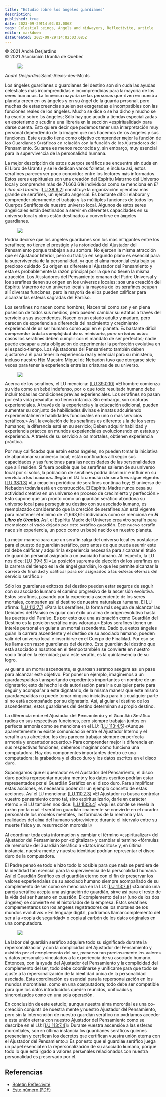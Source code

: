 ```yaml
---
title: "Estudio sobre los ángeles guardianes"
description: 
published: true
date: 2023-09-29T14:02:03.086Z
tags: Celestial beings, Angels and midwayers, Reflectivite, article
editor: markdown
dateCreated: 2023-09-29T14:02:03.086Z
---
```


<p class="v-card v-sheet theme--light grey lighten-3 px-2">© 2021 André Desjardins<br>© 2021 Asociación Urantia de Quebec</p>


<figure id="Figure_18" class="image urantiapedia image-style-align-left">
<img src="/image/article/Reflectivite/Andre_Desjardins.jpg">
</figure>

_André Desjardins_
Saint-Alexis-des-Monts

Los ángeles guardianes o guardianes del destino son sin duda las ayudas celestiales más incomprendidas e incomprendidas para la mayoría de los seres humanos. La inmensa mayoría de las personas que viven en nuestro planeta creen en los ángeles y en su ángel de la guarda personal, pero muchas de estas creencias suelen ser exageradas e incompatibles con las funciones reales de los ángeles. Mucho se dice o se ha dicho y mucho se ha escrito sobre los ángeles; Sólo hay que acudir a tiendas especializadas en esoterismo o acudir a una librería en la sección «espiritualidad» para darse cuenta. Esto quiere decir que podemos tener una interpretación muy personal dependiendo de la imagen que nos hacemos de los ángeles y sus funciones. Este estudio tiene como objetivo comprender mejor la función de los Guardianes Seráficos en relación con la función de los Ajustadores del Pensamiento. Su tarea es menos reconocida y, sin embargo, muy esencial para la supervivencia de la personalidad humana.

La mejor descripción de estos cuerpos seráficos se encuentra sin duda en El Libro de Urantia y se le dedican varios folletos, e incluso así, estos serafines parecen ser poco conocidos entre los lectores más informados. Estos seres espirituales son una creación del Espíritu Materno del Universo local y comprenden más de 71.663.616 individuos como se menciona en _El Libro de Urantia_: [[LU 38:6.2](/es/The_Urantia_Book/38#p6_2)] constituye la organización operativa más grande de serafines, un ejército angelical. Es bastante difícil elaborar y comprender plenamente el trabajo y las múltiples funciones de todos los Cuerpos Seráficos de nuestro universo local. Algunos de estos seres angelicales están destinados a servir en diferentes capacidades en su universo local y otros están destinados a convertirse en ángeles guardianes.
<br style="clear:both;"/>

<figure id="Figure_19" class="image urantiapedia">
<img src="/image/article/Reflectivite/2021_07/011.jpg">
</figure>

Podría decirse que los ángeles guardianes son los más intrigantes entre los serafines; no tienen el prestigio y la notoriedad del Ajustador del Pensamiento porque trabajan a su sombra. No ejercen la misma atracción que el Ajustador Interior, pero su trabajo en segundo plano es esencial para la supervivencia de la personalidad, ya que el alma morontial está bajo su precioso cuidado. Su origen es diferente al Ajustador del Pensamiento y esta es probablemente la razón principal por la que no tienen la misma atracción. Los Ajustadores del Pensamiento emanan del Padre Universal y los serafines tienen su origen en los universos locales; son una creación del Espíritu Materno de un universo local y la mayoría de los serafines ocupan allí diversas funciones, pero la mayoría de ellos pueden calificar para alcanzar las esferas sagradas del Paraíso.

Los serafines no nacen como hombres; Nacen tal como son y en plena posesión de todos sus medios, pero pueden cambiar su estatus a través del servicio a sus ascendentes. Nacen en un estado adulto y maduro, pero carecen de experiencia a diferencia del nacimiento y crecimiento experiencial de un ser humano como aquí en el planeta. Es bastante difícil comprender toda la complejidad de su ministerio, pero en todos estos casos los serafines deben cumplir con el mandato de ser perfectos; nadie puede escapar a esta obligación de experimentar la perfección evolutiva en el espacio-tiempo. Los Ajustadores del Pensamiento también deben ajustarse a él para tener la experiencia real y esencial para su ministerio, incluso nuestro Hijo Maestro Miguel de Nebadon tuvo que otorgarse siete veces para tener la experiencia entre las criaturas de su universo.

<figure id="Figure_20" class="image urantiapedia">
<img src="/image/article/Reflectivite/2021_07/012.jpg">
</figure>

Acerca de los serafines, el LU menciona: [[LU 39:0.10](/es/The_Urantia_Book/39#p0_10)] «El hombre comienza su vida como un bebé indefenso, por lo que todo resultado humano debe incluir todas las condiciones previas experienciales. Los serafines no pasan por esta vida preadulta: no tienen infancia. Sin embargo, son criaturas experienciales. A través de la experiencia y la educación adicional, pueden aumentar su conjunto de habilidades divinas e innatas adquiriendo experimentalmente habilidades funcionales en uno o más servicios seráficos.» Así, la evolución de los serafines es diferente a la de los seres humanos; la diferencia está en su servicio; Deben adquirir habilidad y experiencia práctica en mundos experienciales evolucionando en estatus y experiencia. A través de su servicio a los mortales, obtienen experiencia práctica.

Por muy calificados que estén estos ángeles, no pueden tomar la iniciativa de abandonar su universo local; están confinados allí según sus capacidades y sus funciones para las necesidades de las personalidades que allí residen. Si fuera posible que los serafines salieran de su universo local por sí solos, la población de serafines podría disminuir e influir en su servicio a los humanos. Según el LU la creación de serafines sigue vigente: [[LU 38:1.3](/es/The_Urantia_Book/38#p1_3)] «La creación periódica de serafines continúa hoy; El universo de Nebadon todavía está en construcción. El Espíritu Madre nunca cesa su actividad creativa en un universo en proceso de crecimiento y perfección.» Esto supone que tan pronto como un guardián seráfico abandona su universo local para perseguir su destino con su asociado humano, es reemplazado considerando que la creación de serafines aún está vigente para mantener el mínimo de 71,663,616 individuos como se menciona en ***El Libro de Urantia***. Así, el Espíritu Madre del Universo crea otro serafín para reemplazar el vacío dejado por este seráfico guardián. Este nuevo serafín nace sin experiencia, un poco como un bebé nacido en nuestro planeta.

La mejor manera para que un serafín salga del universo local es postularse para el puesto de guardián seráfico, pero antes de que pueda asumir este rol debe calificar y adquirir la experiencia necesaria para alcanzar el título de guardián personal asignado a un asociado humano. Al respecto, la LU nos dice: [[LU 39:8.5](/es/The_Urantia_Book/39#p8_5)] «La posición suprema de elección de los serafines en la carrera del tiempo es la de ángel guardián, lo que les permite alcanzar la carrera de finalidad y calificar para ser asignados a las esferas eternas del servicio seráfico.»

Sólo los guardianes exitosos del destino pueden estar seguros de seguir con su asociado humano el camino progresivo de la ascensión evolutiva. Estos serafines, pasando por la experiencia ascendente de los seres mortales, comparten así el destino de nuestra naturaleza humana. El LU afirma: [[LU 113:7.7](/es/The_Urantia_Book/113#p7_7)] «Para los serafines, la forma más segura de alcanzar las Deidades del Paraíso es guiar con éxito un alma de origen evolutivo hasta las puertas del Paraíso. Es por esto que una asignación como Guardián del Destino es la posición seráfica más valorada.» Estos serafines tienen un interés personal en guiar a un mortal ascendente. Dado que estos ángeles guían la carrera ascendente y el destino de su asociado humano, pueden salir del universo local e inscribirse en el Cuerpo de Finalidad. Por eso se les llama con razón guardianes del destino. Este guardián del destino que está asociado a nosotros en el tiempo también se convierte en nuestro socio final en la eternidad; para este serafín, es la quintaesencia de su logro.

Al guiar a un mortal ascendente, el guardián seráfico asegura así un pase para alcanzar este objetivo. Por poner un ejemplo, imaginemos a un guardaespaldas transportando expedientes importantes en nombre de un dignatario; esto de hecho le da autorización para ir a cualquier parte para seguir y acompañar a este dignatario, de la misma manera que este mismo guardaespaldas no puede tomar ninguna iniciativa para ir a cualquier parte si no está acompañado por su dignatario. Así, al guiar el destino de los ascendentes, estos guardianes del destino determinan su propio destino.

La diferencia entre el Ajustador del Pensamiento y el Guardián Seráfico radica en sus respectivas funciones, pero siempre trabajan juntos en perfecta armonía como se menciona en el LU: [[LU 113:4.5](/es/The_Urantia_Book/113#p4_5)] «Aunque aparentemente no existe comunicación entre el Ajustador Interno y el serafín a su alrededor, los dos parecen trabajar siempre en perfecta armonía y encantador acuerdo.» Para comprender mejor la diferencia en sus respectivas funciones, debemos imaginar cómo funciona una computadora. Hay dos componentes importantes dentro de una computadora: la grabadora y el disco duro y los datos escritos en el disco duro.

Supongamos que el quemador es el Ajustador del Pensamiento, el disco duro podría representar nuestra mente y los datos escritos podrían estar representados por el Guardián Seráfico en el disco duro. Para simplificar estas acciones, es necesario poder dar un ejemplo concreto de estas acciones. Así el LU menciona: [[LU 110:2.3](/es/The_Urantia_Book/110#p2_3)] «El Ajustador no busca controlar vuestro pensamiento como tal, sino espiritualizarlo, darle un carácter eterno.» El LU también nos dice: [[LU 113:3.4](/es/The_Urantia_Book/113#p3_4)] «Aquí es donde se revela la razón por la cual el seráfico guardián finalmente se convierte en el curador personal de los modelos mentales, las fórmulas de la memoria y las realidades del alma del humano sobreviviente durante el intervalo entre su muerte física y su resurrección morontial.»

Al coordinar toda esta información y cambiar el término «espiritualizar» del Ajustador del Pensamiento por «digitalizar» y cambiar el término «fórmulas de memoria» del Guardián Seráfico a «datos inscritos» y, en última instancia, nuestra mente y nuestra identidad podrían representar el disco duro de la computadora.

El Padre pensó en todo e hizo todo lo posible para que nada se perdiera de la identidad tan esencial para la supervivencia de la personalidad humana. Así el Guardián Seráfico es el guardián eterno con el fin de preservar los valores experienciales de su asociado humano siempre acompañado de su complemento de ser como se menciona en la LU: [[LU 113:2.9](/es/The_Urantia_Book/113#p2_9)] «Cuando una pareja seráfica acepta una asignación de guardián, sirve así para el resto de la vida del ser humano en cuestión. El complemento del ser (uno de los dos ángeles) se convierte en el historiador de la empresa. Estos serafines complementarios son los ángeles registradores de los mortales de los mundos evolutivos.» En lenguaje digital, podríamos llamar complemento del ser a la «copia de seguridad» o copia al carbón de los datos originales en una computadora.

<figure id="Figure_21" class="image urantiapedia">
<img src="/image/article/Reflectivite/2021_07/013.jpg">
</figure>

La labor del guardián seráfico adquiere todo su significado durante la repersonalización y con la complicidad del Ajustador del Pensamiento y asistido por el complemento del ser, preserva tan preciosamente los valores y datos personales vinculados a la experiencia de su asociado humano. Entonces, con la ayuda del Ajustador del Pensamiento y la complicidad del complemento del ser, todo debe coordinarse y unificarse para que todo se ajuste a la repersonalización de la identidad única de la personalidad asociada. Esta coordinación es esencial para la repersonalización en los mundos morontiales. como en una computadora; todo debe ser compatible para que los datos introducidos queden reunidos, unificados y sincronizados como en una sola operación.

En conclusión de este estudio; aunque nuestra alma morontial es una co-creación conjunta de nuestra mente y nuestro Ajustador del Pensamiento, pero sin la intervención de nuestro guardián seráfico no podríamos acceder a esta unión eterna con nuestro Ajustador del Pensamiento como se describe en el LU: [[LU 113:7.4](/es/The_Urantia_Book/113#p7_4)]» Durante vuestra ascensión a las esferas morontiales, son en última instancia los guardianes seráficos quienes presencian y certifican los decretos que certifican vuestra unión eterna con el Ajustador del Pensamiento.» Es por esto que el guardián seráfico juega un papel esencial en la repersonalización de su asociado humano, porque todo lo que está ligado a valores personales relacionados con nuestra personalidad es preservado por él.

## Referencias

- [Boletín Réflectivité](https://www.urantia-quebec.ca/publications/reflectivite)
- [Este número (PDF)](https://urantia-quebec.s3.ca-central-1.amazonaws.com/documents/Reflectivite/Reflectivite-Special-ete-2021.pdf)

